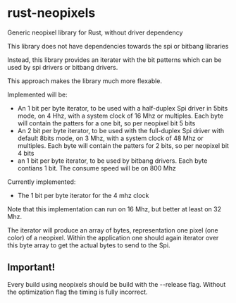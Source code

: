 # rust-neopixels
Generic neopixel library for Rust, without driver dependency

This library does not have dependencies towards the spi or bitbang libraries

Instead, this library provides an iterater with the bit patterns which can be used by spi drivers or bitbang drivers.

This approach makes the library much more flexable.

Implemented will be:
* An 1 bit per byte iterator, to be used with a half-duplex Spi driver in 5bits mode, on 4 Hhz, with a system clock of 16 Mhz or multiples. Each byte will contain the patters for a one bit, so per neopixel bit 5 bits
* An 2 bit per byte iterator, to be used with the full-duplex Spi driver with default 8bits mode, on 3 Mhz, with a system clock of 48 Mhz or multiples. Each byte will contain the patters for 2 bits, so per neopixel bit 4 bits 
* an 1 bit per byte iterator, to be used by bitbang drivers. Each byte contians 1 bit. The consume speed will be on 800 Mhz

Currently implemented:
* The 1 bit per byte iterator for the 4 mhz clock

Note that this implementation can run on 16 Mhz, but better at least on 32 Mhz.

The iterator will produce an array of bytes, representation one pixel (one color) of a neopixel.
Within the application one should again iterator over this byte array to get the actual bytes to send to the Spi.

## Important!

Every build using neopixels should be build with the --release flag. Without the optimization flag the timing is fully incorrect.


